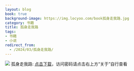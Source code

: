 ```yaml
---
layout: blog
book: true
background-image: https://img.locyoo.com/book孤身走我路.jpg
category: 书籍
title: 孤身走我路
tags:
- 书籍
- 小说
redirect_from:
  - /2024/03/孤身走我路/
---
```

![](https://img.locyoo.com/book孤身走我路.jpg)
孤身走我路: <a name = "ref1" href="https://url18.ctfile.com/f/50983618-1357862639-bd789f?p=3619">点击下载</a>，访问密码请点击右上方“关于”自行查看